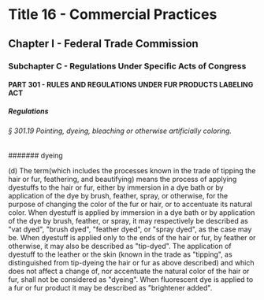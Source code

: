 
# Title 16 - Commercial Practices
## Chapter I - Federal Trade Commission
### Subchapter C - Regulations Under Specific Acts of Congress
#### PART 301 - RULES AND REGULATIONS UNDER FUR PRODUCTS LABELING ACT
##### Regulations
###### § 301.19 Pointing, dyeing, bleaching or otherwise artificially coloring.
####### dyeing

(d) The term(which includes the processes known in the trade of tipping the hair or fur, feathering, and beautifying) means the process of applying dyestuffs to the hair or fur, either by immersion in a dye bath or by application of the dye by brush, feather, spray, or otherwise, for the purpose of changing the color of the fur or hair, or to accentuate its natural color. When dyestuff is applied by immersion in a dye bath or by application of the dye by brush, feather, or spray, it may respectively be described as "vat dyed", "brush dyed", "feather dyed", or "spray dyed", as the case may be. When dyestuff is applied only to the ends of the hair or fur, by feather or otherwise, it may also be described as "tip-dyed". The application of dyestuff to the leather or the skin (known in the trade as "tipping", as distinguished from tip-dyeing the hair or fur as above described) and which does not affect a change of, nor accentuate the natural color of the hair or fur, shall not be considered as "dyeing". When fluorescent dye is applied to a fur or fur product it may be described as "brightener added".
